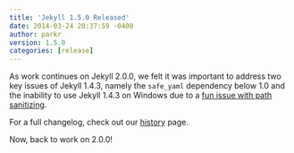 ```yaml
---
title: 'Jekyll 1.5.0 Released'
date: 2014-03-24 20:37:59 -0400
author: parkr
version: 1.5.0
categories: [release]
---
```


As work continues on Jekyll 2.0.0, we felt it was important to address two key
issues of Jekyll 1.4.3, namely the `safe_yaml` dependency below 1.0 and the
inability to use Jekyll 1.4.3 on Windows due to a [fun issue with path sanitizing][].

For a full changelog, check out our [history][] page.

Now, back to work on 2.0.0!

[fun issue with path sanitizing]: https://github.com/jekyll/jekyll/issues/1948
[history]: /docs/history/#v1-5-0

